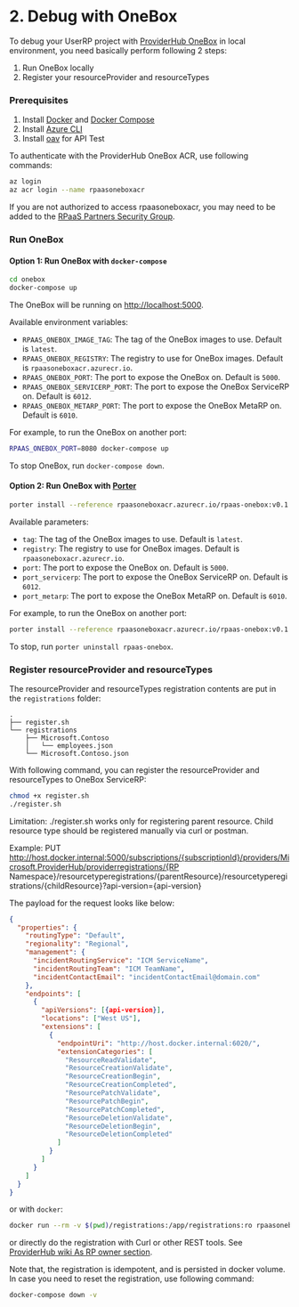 # 2. Debug with OneBox

To debug your UserRP project with [ProviderHub OneBox](https://armwiki.azurewebsites.net/rpaas/onebox.html) in local environment, you need basically perform following 2 steps:

1. Run OneBox locally
2. Register your resourceProvider and resourceTypes

### Prerequisites

1. Install [Docker](https://docs.docker.com/get-docker/) and [Docker Compose](https://docs.docker.com/compose/install/)
1. Install [Azure CLI](https://docs.microsoft.com/en-us/cli/azure/install-azure-cli?view=azure-cli-latest)
1. Install [oav](https://www.npmjs.com/package/oav) for API Test

To authenticate with the ProviderHub OneBox ACR, use following commands:

```bash
az login
az acr login --name rpaasoneboxacr
```

If you are not authorized to access rpaasoneboxacr, you may need to be added to the [RPaaS Partners Security Group](https://idweb.microsoft.com/identitymanagement/aspx/groups/AllGroups.aspx?popupFromClipboard=%2Fidentitymanagement%2Faspx%2FGroups%2FEditGroup.aspx%3Fid%3Dfc4a82d5-c2fb-4519-8e14-6b9582de07fe).

### Run OneBox

#### Option 1: Run OneBox with `docker-compose`

```bash
cd onebox
docker-compose up
```

The OneBox will be running on <http://localhost:5000>.

Available environment variables:

- `RPAAS_ONEBOX_IMAGE_TAG`: The tag of the OneBox images to use. Default is `latest`.
- `RPAAS_ONEBOX_REGISTRY`: The registry to use for OneBox images. Default is `rpaasoneboxacr.azurecr.io`.
- `RPAAS_ONEBOX_PORT`: The port to expose the OneBox on. Default is `5000`.
- `RPAAS_ONEBOX_SERVICERP_PORT`: The port to expose the OneBox ServiceRP on. Default is `6012`.
- `RPAAS_ONEBOX_METARP_PORT`: The port to expose the OneBox MetaRP on. Default is `6010`.

For example, to run the OneBox on another port:

```bash
RPAAS_ONEBOX_PORT=8080 docker-compose up
```

To stop OneBox, run `docker-compose down`.

#### Option 2: Run OneBox with [Porter](https://porter.sh/install/)

```bash
porter install --reference rpaasoneboxacr.azurecr.io/rpaas-onebox:v0.1.1 --allow-docker-host-access
```

Available parameters:

- `tag`: The tag of the OneBox images to use. Default is `latest`.
- `registry`: The registry to use for OneBox images. Default is `rpaasoneboxacr.azurecr.io`.
- `port`: The port to expose the OneBox on. Default is `5000`.
- `port_servicerp`: The port to expose the OneBox ServiceRP on. Default is `6012`.
- `port_metarp`: The port to expose the OneBox MetaRP on. Default is `6010`.

For example, to run the OneBox on another port:

```bash
porter install --reference rpaasoneboxacr.azurecr.io/rpaas-onebox:v0.1.1 --allow-docker-host-access --param port=8080
```

To stop, run `porter uninstall rpaas-onebox`.

### Register resourceProvider and resourceTypes

The resourceProvider and resourceTypes registration contents are put in the `registrations` folder:

```
.
├── register.sh
└── registrations
    ├── Microsoft.Contoso
    │   └── employees.json
    └── Microsoft.Contoso.json
```

With following command, you can register the resourceProvider and resourceTypes to OneBox ServiceRP:

```bash
chmod +x register.sh
./register.sh
```

Limitation: ./register.sh works only for registering parent resource. Child resource type should be registered manually via curl or postman.

Example: PUT http://host.docker.internal:5000/subscriptions/{subscriptionId}/providers/Microsoft.ProviderHub/providerregistrations/{RP Namespace}/resourcetyperegistrations/{parentResource}/resourcetyperegistrations/{childResource}?api-version={api-version}

The payload for the request looks like below:

```json
{
  "properties": {
    "routingType": "Default",
    "regionality": "Regional",
    "management": {
      "incidentRoutingService": "ICM ServiceName",
      "incidentRoutingTeam": "ICM TeamName",
      "incidentContactEmail": "incidentContactEmail@domain.com"
    },
    "endpoints": [
      {
        "apiVersions": [{api-version}],
        "locations": ["West US"],
        "extensions": [
          {
            "endpointUri": "http://host.docker.internal:6020/",
            "extensionCategories": [
              "ResourceReadValidate",
              "ResourceCreationValidate",
              "ResourceCreationBegin",
              "ResourceCreationCompleted",
              "ResourcePatchValidate",
              "ResourcePatchBegin",
              "ResourcePatchCompleted",
              "ResourceDeletionValidate",
              "ResourceDeletionBegin",
              "ResourceDeletionCompleted"
            ]
          }
        ]
      }
    ]
  }
}

```

or with `docker`:

```bash
docker run --rm -v $(pwd)/registrations:/app/registrations:ro rpaasoneboxacr.azurecr.io/rpaas-onebox/register
```

or directly do the registration with Curl or other REST tools. See [ProviderHub wiki As RP owner section](https://armwiki.azurewebsites.net/rpaas/onebox.html#as-rp-owner-userrp).

Note that, the registration is idempotent, and is persisted in docker volume. In case you need to reset the registration, use following command:

```bash
docker-compose down -v
```

